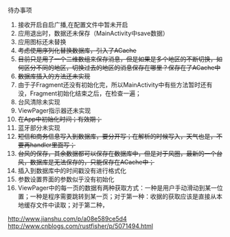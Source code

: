 待办事项

1. 接收开启自启广播,在配置文件中暂未开启
1. 应用退出时，数据还未保存（MainActivity中save数据）
1. 应用图标还未替换
1. ~~考虑使用序列化替换数据库，引入了ACache~~
1. ~~目前只是用了一个二维数组来保存消息，但是如果是多个地区的不断切换，如何区分不同的地区，切换过去的地区的消息保存在哪里？保存在了ACache中~~
1. ~~数据库插入的方法还未实现~~
1. 由于子Fragment还没有初始化完，所以MainActivity中有些方法暂时还有没，Fragment初始化结束之后，在检查一遍；
1. 台风清除未实现
1. ViewPager指示器还未实现
1. ~~在App中初始化时间；有效期；~~
1. 蓝牙部分未实现
1. ~~短信和商务信息写入到数据库，要分开写；在解析的时候写入，天气也是，不要再handler里面写；~~
1. ~~台风的保存，其余数据都可以保存在数据库中，但是对于风圈，最新的一个台风，数据库是无法保存的，只能保存在ACache中；~~
1. 插入到数据库中的时间戳没有进行格式化
1. 参数设置界面的参数似乎没有初始化
1. ViewPager中的每一页的数据有两种获取方式：一种是用户手动滑动到某一位置；一种是程序需要跳转到某一页；对于第一种：收据的获取应该是直接从本地缓存文件中读取；对于第二种，

http://www.jianshu.com/p/a08e589ce5d4
http://www.cnblogs.com/rustfisher/p/5071494.html
